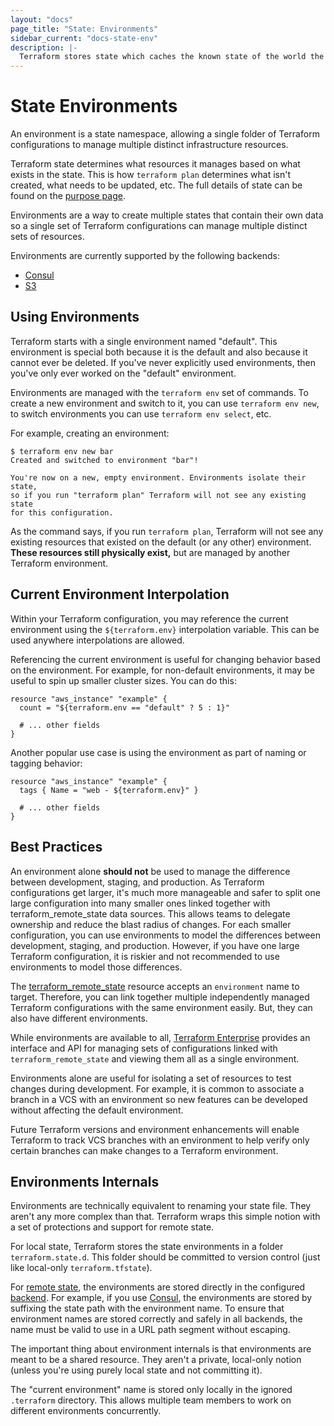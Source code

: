 ```yaml
---
layout: "docs"
page_title: "State: Environments"
sidebar_current: "docs-state-env"
description: |-
  Terraform stores state which caches the known state of the world the last time Terraform ran.
---
```


# State Environments

An environment is a state namespace, allowing a single folder of Terraform
configurations to manage multiple distinct infrastructure resources.

Terraform state determines what resources it manages based on what
exists in the state. This is how `terraform plan` determines what isn't
created, what needs to be updated, etc. The full details of state can be
found on the [purpose page](/docs/state/purpose.html).

Environments are a way to create multiple states that contain
their own data so a single set of Terraform configurations can manage
multiple distinct sets of resources.

Environments are currently supported by the following backends:

 * [Consul](/docs/backends/types/consul.html)
 * [S3](/docs/backends/types/s3.html)

## Using Environments

Terraform starts with a single environment named "default". This
environment is special both because it is the default and also because
it cannot ever be deleted. If you've never explicitly used environments, then
you've only ever worked on the "default" environment.

Environments are managed with the `terraform env` set of commands. To
create a new environment and switch to it, you can use `terraform env new`,
to switch environments you can use `terraform env select`, etc.

For example, creating an environment:

```text
$ terraform env new bar
Created and switched to environment "bar"!

You're now on a new, empty environment. Environments isolate their state,
so if you run "terraform plan" Terraform will not see any existing state
for this configuration.
```

As the command says, if you run `terraform plan`, Terraform will not see
any existing resources that existed on the default (or any other) environment.
**These resources still physically exist,** but are managed by another
Terraform environment.

## Current Environment Interpolation

Within your Terraform configuration, you may reference the current environment
using the `${terraform.env}` interpolation variable. This can be used anywhere
interpolations are allowed.

Referencing the current environment is useful for changing behavior based
on the environment. For example, for non-default environments, it may be useful
to spin up smaller cluster sizes. You can do this:

```hcl
resource "aws_instance" "example" {
  count = "${terraform.env == "default" ? 5 : 1}"

  # ... other fields
}
```

Another popular use case is using the environment as part of naming or
tagging behavior:

```hcl
resource "aws_instance" "example" {
  tags { Name = "web - ${terraform.env}" }

  # ... other fields
}
```

## Best Practices

An environment alone **should not** be used to manage the difference between
development, staging, and production. As Terraform configurations get larger,
it's much more manageable and safer to split one large configuration into many
smaller ones linked together with terraform_remote_state data sources. This
allows teams to delegate ownership and reduce the blast radius of changes.
For each smaller configuration, you can use environments to model the
differences between development, staging, and production. However, if you have
one large Terraform configuration, it is riskier and not recommended to use
environments to model those differences.

The [terraform_remote_state](/docs/providers/terraform/d/remote_state.html)
resource accepts an `environment` name to target. Therefore, you can link
together multiple independently managed Terraform configurations with the same
environment easily. But, they can also have different environments.

While environments are available to all,
[Terraform Enterprise](https://www.hashicorp.com/products/terraform/)
provides an interface and API for managing sets of configurations linked
with `terraform_remote_state` and viewing them all as a single environment.

Environments alone are useful for isolating a set of resources to test
changes during development. For example, it is common to associate a
branch in a VCS with an environment so new features can be developed
without affecting the default environment.

Future Terraform versions and environment enhancements will enable
Terraform to track VCS branches with an environment to help verify only certain
branches can make changes to a Terraform environment.

## Environments Internals

Environments are technically equivalent to renaming your state file. They
aren't any more complex than that. Terraform wraps this simple notion with
a set of protections and support for remote state.

For local state, Terraform stores the state environments in a folder
`terraform.state.d`. This folder should be committed to version control
(just like local-only `terraform.tfstate`).

For [remote state](/docs/state/remote.html), the environments are stored
directly in the configured [backend](/docs/backends). For example, if you
use [Consul](/docs/backends/types/consul.html), the environments are stored
by suffixing the state path with the environment name. To ensure that
environment names are stored correctly and safely in all backends, the name
must be valid to use in a URL path segment without escaping.

The important thing about environment internals is that environments are
meant to be a shared resource. They aren't a private, local-only notion
(unless you're using purely local state and not committing it).

The "current environment" name is stored only locally in the ignored
`.terraform` directory. This allows multiple team members to work on
different environments concurrently.
